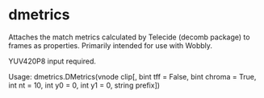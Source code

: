 # dmetrics
Attaches the match metrics calculated by Telecide (decomb package) to frames as properties. Primarily intended for use with Wobbly.

YUV420P8 input required.

Usage: dmetrics.DMetrics(vnode clip[, bint tff = False, bint chroma = True, int nt = 10, int y0 = 0, int y1 = 0, string prefix])